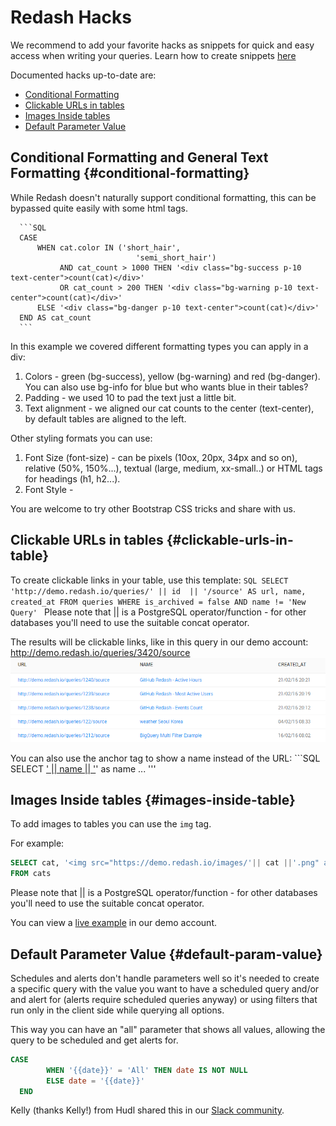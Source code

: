 # Redash Hacks

We recommend to add your favorite hacks as snippets for quick and easy access when writing your queries.
Learn how to create snippets [here](../queries/writing_queries.md#query_snippets)

Documented hacks up-to-date are:
* [Conditional Formatting](#conditional-formatting)
* [Clickable URLs in tables](#clickable-urls-in-table)
* [Images Inside tables](#images-inside-table)
* [Default Parameter Value](#default-param-value)

## Conditional Formatting and General Text Formatting {#conditional-formatting}

While Redash doesn't naturally support conditional formatting, this can be bypassed quite easily with some html tags.

      ```SQL
      CASE
          WHEN cat.color IN ('short_hair',
                                'semi_short_hair')
               AND cat_count > 1000 THEN '<div class="bg-success p-10 text-center">count(cat)</div>'
               OR cat_count > 200 THEN '<div class="bg-warning p-10 text-center">count(cat)</div>'
          ELSE '<div class="bg-danger p-10 text-center">count(cat)</div>'
      END AS cat_count
      ```

In this example we covered different formatting types you can apply in a div:
1. Colors - green (bg-success), yellow (bg-warning) and red (bg-danger). You can also use bg-info for blue but who wants blue in their tables?
2. Padding - we used 10 to pad the text just a little bit.
3. Text alignment - we aligned our cat counts to the center (text-center), by default tables are aligned to the left.

Other styling formats you can use:
1. Font Size (font-size) - can be pixels (10ox, 20px, 34px and so on), relative (50%, 150%...), textual (large, medium, xx-small..) or HTML tags for headings (h1, h2...).
2. Font Style -

You are welcome to try other Bootstrap CSS tricks and share with us.

## Clickable URLs in tables {#clickable-urls-in-table}

To create clickable links in your table, use this template:
      ```SQL
      SELECT 'http://demo.redash.io/queries/' || id  || '/source' AS url, name, created_at
      FROM queries
      WHERE is_archived = false
      AND name != 'New Query'
      ```
Please note that || is a PostgreSQL operator/function - for other databases you'll need to use the suitable concat operator.

The results will be clickable links, like in this query in our demo account: http://demo.redash.io/queries/3420/source
![](../assets/url_results.png)

You can also use the anchor tag to show a name instead of the URL:
      ```SQL
      SELECT <a href="https://demo.redash.io/queries/' || id || '">' || name || '</a>' as name
      ...
      '''

## Images Inside tables {#images-inside-table}

To add images to tables you can use the `img` tag.

For example:
```SQL
SELECT cat, '<img src="https://demo.redash.io/images/'|| cat ||'.png" alt="cat" width="'||20||'" height="20";>' AS image
FROM cats
```

Please note that || is a PostgreSQL operator/function - for other databases you'll need to use the suitable concat operator.

You can view a [live example](http://demo.redash.io/queries/1896/source#table) in our demo account.

## Default Parameter Value {#default-param-value}

Schedules and alerts don't handle parameters well so it's needed to create a specific query with the value you want to have a scheduled query and/or and alert for (alerts require scheduled queries anyway) or using filters that run only in the client side while querying all options.

This way you can have an "all" parameter that shows all values, allowing the query to be scheduled and get alerts for.

```SQL
CASE
        WHEN '{{date}}' = 'All' THEN date IS NOT NULL
        ELSE date = '{{date}}'
  END
  ```
Kelly (thanks Kelly!) from Hudl shared this in our [Slack community](slack.redash.io).
